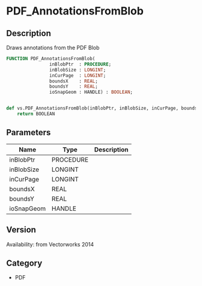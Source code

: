 # PDF_AnnotationsFromBlob

## Description
Draws annotations from the PDF Blob

```pascal
FUNCTION PDF_AnnotationsFromBlob(
				inBlobPtr  : PROCEDURE;
				inBlobSize : LONGINT;
				inCurPage  : LONGINT;
				boundsX    : REAL;
				boundsY    : REAL;
				ioSnapGeom : HANDLE) : BOOLEAN;
```

```python

def vs.PDF_AnnotationsFromBlob(inBlobPtr, inBlobSize, inCurPage, boundsX, boundsY, ioSnapGeom):
    return BOOLEAN
```

## Parameters
|Name|Type|Description|
|---|---|---|
|inBlobPtr|PROCEDURE||
|inBlobSize|LONGINT||
|inCurPage|LONGINT||
|boundsX|REAL||
|boundsY|REAL||
|ioSnapGeom|HANDLE||

## Version
Availability: from Vectorworks 2014
## Category
* PDF

